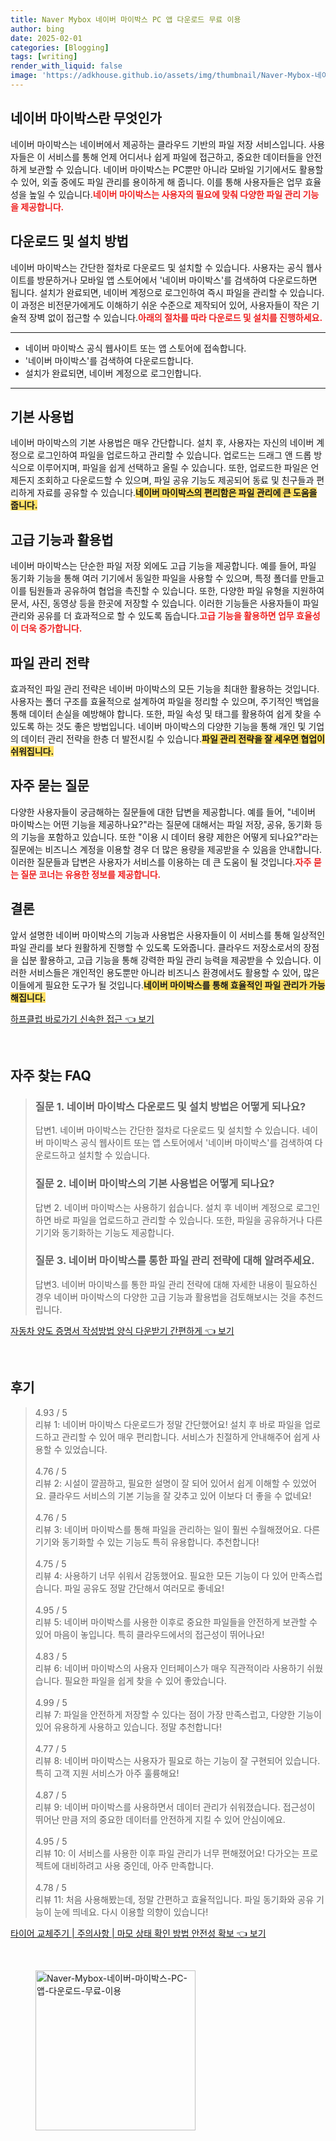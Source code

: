 ```yaml
---
title: Naver Mybox 네이버 마이박스 PC 앱 다운로드 무료 이용
author: bing
date: 2025-02-01
categories: [Blogging]
tags: [writing]
render_with_liquid: false
image: 'https://adkhouse.github.io/assets/img/thumbnail/Naver-Mybox-네이버-마이박스-PC-앱-다운로드-무료-이용.webp'
---
```



<h2 id='네이버 마이박스란 무엇인가'>네이버 마이박스란 무엇인가</h2>

<p>네이버 마이박스는 네이버에서 제공하는 클라우드 기반의 파일 저장 서비스입니다. 사용자들은 이 서비스를 통해 언제 어디서나 쉽게 파일에 접근하고, 중요한 데이터들을 안전하게 보관할 수 있습니다. 네이버 마이박스는 PC뿐만 아니라 모바일 기기에서도 활용할 수 있어, 외출 중에도 파일 관리를 용이하게 해 줍니다. 이를 통해 사용자들은 업무 효율성을 높일 수 있습니다.<b><span style="color: #ee2323;">네이버 마이박스는 사용자의 필요에 맞춰 다양한 파일 관리 기능을 제공합니다.</span></b></p>

<h2 id='다운로드 및 설치 방법'>다운로드 및 설치 방법</h2>

<p>네이버 마이박스는 간단한 절차로 다운로드 및 설치할 수 있습니다. 사용자는 공식 웹사이트를 방문하거나 모바일 앱 스토어에서 '네이버 마이박스'를 검색하여 다운로드하면 됩니다. 설치가 완료되면, 네이버 계정으로 로그인하여 즉시 파일을 관리할 수 있습니다. 이 과정은 비전문가에게도 이해하기 쉬운 수준으로 제작되어 있어, 사용자들이 작은 기술적 장벽 없이 접근할 수 있습니다.<b><span style="color: #ee2323;">아래의 절차를 따라 다운로드 및 설치를 진행하세요.</span></b></p>

<hr />

<ul>
    <li>네이버 마이박스 공식 웹사이트 또는 앱 스토어에 접속합니다.</li>
    <li>'네이버 마이박스'를 검색하여 다운로드합니다.</li>
    <li>설치가 완료되면, 네이버 계정으로 로그인합니다.</li>
</ul>

<hr />

<h2 id='기본 사용법'>기본 사용법</h2>

<p>네이버 마이박스의 기본 사용법은 매우 간단합니다. 설치 후, 사용자는 자신의 네이버 계정으로 로그인하여 파일을 업로드하고 관리할 수 있습니다. 업로드는 드래그 앤 드롭 방식으로 이루어지며, 파일을 쉽게 선택하고 올릴 수 있습니다. 또한, 업로드한 파일은 언제든지 조회하고 다운로드할 수 있으며, 파일 공유 기능도 제공되어 동료 및 친구들과 편리하게 자료를 공유할 수 있습니다.<b><span style="background-color: #ffe066;">네이버 마이박스의 편리함은 파일 관리에 큰 도움을 줍니다.</span></b></p>

<h2 id='고급 기능과 활용법'>고급 기능과 활용법</h2>

<p>네이버 마이박스는 단순한 파일 저장 외에도 고급 기능을 제공합니다. 예를 들어, 파일 동기화 기능을 통해 여러 기기에서 동일한 파일을 사용할 수 있으며, 특정 폴더를 만들고 이를 팀원들과 공유하여 협업을 촉진할 수 있습니다. 또한, 다양한 파일 유형을 지원하여 문서, 사진, 동영상 등을 한곳에 저장할 수 있습니다. 이러한 기능들은 사용자들이 파일 관리와 공유를 더 효과적으로 할 수 있도록 돕습니다.<b><span style="color: #ee2323;">고급 기능을 활용하면 업무 효율성이 더욱 증가합니다.</span></b></p>

<h2 id='파일 관리 전략'>파일 관리 전략</h2>

<p>효과적인 파일 관리 전략은 네이버 마이박스의 모든 기능을 최대한 활용하는 것입니다. 사용자는 폴더 구조를 효율적으로 설계하여 파일을 정리할 수 있으며, 주기적인 백업을 통해 데이터 손실을 예방해야 합니다. 또한, 파일 속성 및 태그를 활용하여 쉽게 찾을 수 있도록 하는 것도 좋은 방법입니다. 네이버 마이박스의 다양한 기능을 통해 개인 및 기업의 데이터 관리 전략을 한층 더 발전시킬 수 있습니다.<b><span style="background-color: #ffe066;">파일 관리 전략을 잘 세우면 협업이 쉬워집니다.</span></b></p>

<h2 id='자주 묻는 질문'>자주 묻는 질문</h2>

<p>다양한 사용자들이 궁금해하는 질문들에 대한 답변을 제공합니다. 예를 들어, "네이버 마이박스는 어떤 기능을 제공하나요?"라는 질문에 대해서는 파일 저장, 공유, 동기화 등의 기능을 포함하고 있습니다. 또한 "이용 시 데이터 용량 제한은 어떻게 되나요?"라는 질문에는 비즈니스 계정을 이용할 경우 더 많은 용량을 제공받을 수 있음을 안내합니다. 이러한 질문들과 답변은 사용자가 서비스를 이용하는 데 큰 도움이 될 것입니다.<b><span style="color: #ee2323;">자주 묻는 질문 코너는 유용한 정보를 제공합니다.</span></b></p>

<h2 id='결론'>결론</h2>

<p>앞서 설명한 네이버 마이박스의 기능과 사용법은 사용자들이 이 서비스를 통해 일상적인 파일 관리를 보다 원활하게 진행할 수 있도록 도와줍니다. 클라우드 저장소로서의 장점을 십분 활용하고, 고급 기능을 통해 강력한 파일 관리 능력을 제공받을 수 있습니다. 이러한 서비스들은 개인적인 용도뿐만 아니라 비즈니스 환경에서도 활용할 수 있어, 많은 이들에게 필요한 도구가 될 것입니다.<b><span style="background-color: #ffe066;">네이버 마이박스를 통해 효율적인 파일 관리가 가능해집니다.</span></b></p>


<p><a class="click-button" title="하프클럽 바로가기 신속한 접근" href="https://adkhouse.github.io/posts/%ED%95%98%ED%94%84%ED%81%B4%EB%9F%BD-%EB%B0%94%EB%A1%9C%EA%B0%80%EA%B8%B0-%EC%8B%A0%EC%86%8D%ED%95%9C-%EC%A0%91%EA%B7%BC/" rel="dofollow">하프클럽 바로가기 신속한 접근 👈 보기</a></p><br>
<h2 id='자주_찾는_FAQ'>자주 찾는 FAQ</h2>
<div itemscope="" itemtype="https://schema.org/FAQPage"> 
<blockquote> 
<div itemscope="" itemprop="mainEntity" itemtype="https://schema.org/Question"> 
<h3 itemprop="name">질문 1. 네이버 마이박스 다운로드 및 설치 방법은 어떻게 되나요?</h3> 
<div itemscope="" itemprop="acceptedAnswer" itemtype="https://schema.org/Answer"> 
<span itemprop="text"> 
<p>답변1. 네이버 마이박스는 간단한 절차로 다운로드 및 설치할 수 있습니다. 네이버 마이박스 공식 웹사이트 또는 앱 스토어에서 '네이버 마이박스'를 검색하여 다운로드하고 설치할 수 있습니다.</p> 
</span> 
</div> 
</div> 
<div itemscope="" itemprop="mainEntity" itemtype="https://schema.org/Question"> 
<h3 itemprop="name">질문 2. 네이버 마이박스의 기본 사용법은 어떻게 되나요?</h3> 
<div itemscope="" itemprop="acceptedAnswer" itemtype="https://schema.org/Answer"> 
<span itemprop="text"> 
<p>답변 2. 네이버 마이박스는 사용하기 쉽습니다. 설치 후 네이버 계정으로 로그인하면 바로 파일을 업로드하고 관리할 수 있습니다. 또한, 파일을 공유하거나 다른 기기와 동기화하는 기능도 제공합니다.</p> 
</span> 
</div> 
</div> 
<div itemscope="" itemprop="mainEntity" itemtype="https://schema.org/Question"> 
<h3 itemprop="name">질문 3. 네이버 마이박스를 통한 파일 관리 전략에 대해 알려주세요.</h3> 
<div itemscope="" itemprop="acceptedAnswer" itemtype="https://schema.org/Answer"> 
<span itemprop="text"> 
<p>답변3. 네이버 마이박스를 통한 파일 관리 전략에 대해 자세한 내용이 필요하신 경우 네이버 마이박스의 다양한 고급 기능과 활용법을 검토해보시는 것을 추천드립니다.</p> 
</span> 
</div> 
</div> 
</blockquote> 
</div>
<p><a class="click-button" title="자동차 양도 증명서 작성방법 양식 다운받기 간편하게" href="https://adkhouse.github.io/posts/%EC%9E%90%EB%8F%99%EC%B0%A8-%EC%96%91%EB%8F%84-%EC%A6%9D%EB%AA%85%EC%84%9C-%EC%9E%91%EC%84%B1%EB%B0%A9%EB%B2%95-%EC%96%91%EC%8B%9D-%EB%8B%A4%EC%9A%B4%EB%B0%9B%EA%B8%B0-%EA%B0%84%ED%8E%B8%ED%95%98%EA%B2%8C/" rel="dofollow">자동차 양도 증명서 작성방법 양식 다운받기 간편하게 👈 보기</a></p><br>
<h2 id='후기'>후기</h2>
<div itemscope itemtype="https://schema.org/Product">
  <blockquote>
  <div itemprop="review" itemscope itemtype="https://schema.org/Review">
      <div itemprop="reviewRating" itemscope itemtype="https://schema.org/Rating"> <span itemprop="ratingValue">4.93</span> / <span itemprop="bestRating">5</span> </div>
      <span itemprop="reviewBody">리뷰 1: 네이버 마이박스 다운로드가 정말 간단했어요! 설치 후 바로 파일을 업로드하고 관리할 수 있어 매우 편리합니다. 서비스가 친절하게 안내해주어 쉽게 사용할 수 있었습니다.</span>
  </div>
  <br>
  <div itemprop="review" itemscope itemtype="https://schema.org/Review">
      <div itemprop="reviewRating" itemscope itemtype="https://schema.org/Rating"> <span itemprop="ratingValue">4.76</span> / <span itemprop="bestRating">5</span> </div>
      <span itemprop="reviewBody">리뷰 2: 시설이 깔끔하고, 필요한 설명이 잘 되어 있어서 쉽게 이해할 수 있었어요. 클라우드 서비스의 기본 기능을 잘 갖추고 있어 이보다 더 좋을 수 없네요!</span>
  </div>
  <br>
  <div itemprop="review" itemscope itemtype="https://schema.org/Review">
      <div itemprop="reviewRating" itemscope itemtype="https://schema.org/Rating"> <span itemprop="ratingValue">4.76</span> / <span itemprop="bestRating">5</span> </div>
      <span itemprop="reviewBody">리뷰 3: 네이버 마이박스를 통해 파일을 관리하는 일이 훨씬 수월해졌어요. 다른 기기와 동기화할 수 있는 기능도 특히 유용합니다. 추천합니다!</span>
  </div>
  <br>
  <div itemprop="review" itemscope itemtype="https://schema.org/Review">
      <div itemprop="reviewRating" itemscope itemtype="https://schema.org/Rating"> <span itemprop="ratingValue">4.75</span> / <span itemprop="bestRating">5</span> </div>
      <span itemprop="reviewBody">리뷰 4: 사용하기 너무 쉬워서 감동했어요. 필요한 모든 기능이 다 있어 만족스럽습니다. 파일 공유도 정말 간단해서 여러모로 좋네요!</span>
  </div>
  <br>
  <div itemprop="review" itemscope itemtype="https://schema.org/Review">
      <div itemprop="reviewRating" itemscope itemtype="https://schema.org/Rating"> <span itemprop="ratingValue">4.95</span> / <span itemprop="bestRating">5</span> </div>
      <span itemprop="reviewBody">리뷰 5: 네이버 마이박스를 사용한 이후로 중요한 파일들을 안전하게 보관할 수 있어 마음이 놓입니다. 특히 클라우드에서의 접근성이 뛰어나요!</span>
  </div>
  <br>
  <div itemprop="review" itemscope itemtype="https://schema.org/Review">
      <div itemprop="reviewRating" itemscope itemtype="https://schema.org/Rating"> <span itemprop="ratingValue">4.83</span> / <span itemprop="bestRating">5</span> </div>
      <span itemprop="reviewBody">리뷰 6: 네이버 마이박스의 사용자 인터페이스가 매우 직관적이라 사용하기 쉬웠습니다. 필요한 파일을 쉽게 찾을 수 있어 좋았습니다.</span>
  </div>
  <br>
  <div itemprop="review" itemscope itemtype="https://schema.org/Review">
      <div itemprop="reviewRating" itemscope itemtype="https://schema.org/Rating"> <span itemprop="ratingValue">4.99</span> / <span itemprop="bestRating">5</span> </div>
      <span itemprop="reviewBody">리뷰 7: 파일을 안전하게 저장할 수 있다는 점이 가장 만족스럽고, 다양한 기능이 있어 유용하게 사용하고 있습니다. 정말 추천합니다!</span>
  </div>
  <br>
  <div itemprop="review" itemscope itemtype="https://schema.org/Review">
      <div itemprop="reviewRating" itemscope itemtype="https://schema.org/Rating"> <span itemprop="ratingValue">4.77</span> / <span itemprop="bestRating">5</span> </div>
      <span itemprop="reviewBody">리뷰 8: 네이버 마이박스는 사용자가 필요로 하는 기능이 잘 구현되어 있습니다. 특히 고객 지원 서비스가 아주 훌륭해요!</span>
  </div>
  <br>
  <div itemprop="review" itemscope itemtype="https://schema.org/Review">
      <div itemprop="reviewRating" itemscope itemtype="https://schema.org/Rating"> <span itemprop="ratingValue">4.87</span> / <span itemprop="bestRating">5</span> </div>
      <span itemprop="reviewBody">리뷰 9: 네이버 마이박스를 사용하면서 데이터 관리가 쉬워졌습니다. 접근성이 뛰어난 만큼 저의 중요한 데이터를 안전하게 지킬 수 있어 안심이에요.</span>
  </div>
  <br>
  <div itemprop="review" itemscope itemtype="https://schema.org/Review">
      <div itemprop="reviewRating" itemscope itemtype="https://schema.org/Rating"> <span itemprop="ratingValue">4.95</span> / <span itemprop="bestRating">5</span> </div>
      <span itemprop="reviewBody">리뷰 10: 이 서비스를 사용한 이후 파일 관리가 너무 편해졌어요! 다가오는 프로젝트에 대비하려고 사용 중인데, 아주 만족합니다.</span>
  </div>
  <br>
  <div itemprop="review" itemscope itemtype="https://schema.org/Review">
      <div itemprop="reviewRating" itemscope itemtype="https://schema.org/Rating"> <span itemprop="ratingValue">4.78</span> / <span itemprop="bestRating">5</span> </div>
      <span itemprop="reviewBody">리뷰 11: 처음 사용해봤는데, 정말 간편하고 효율적입니다. 파일 동기화와 공유 기능이 눈에 띄네요. 다시 이용할 의향이 있습니다!</span>
  </div>
  </blockquote>
</div>
<p><a class="click-button" title="타이어 교체주기 | 주의사항 | 마모 상태 확인 방법 안전성 확보" href="https://adkhouse.github.io/posts/%ED%83%80%EC%9D%B4%EC%96%B4-%EA%B5%90%EC%B2%B4%EC%A3%BC%EA%B8%B0-%EC%A3%BC%EC%9D%98%EC%82%AC%ED%95%AD-%EB%A7%88%EB%AA%A8-%EC%83%81%ED%83%9C-%ED%99%95%EC%9D%B8-%EB%B0%A9%EB%B2%95-%EC%95%88%EC%A0%84%EC%84%B1-%ED%99%95%EB%B3%B4/" rel="dofollow">타이어 교체주기 | 주의사항 | 마모 상태 확인 방법 안전성 확보 👈 보기</a></p><br>
<figure class="image"><img src="https://adkhouse.github.io/assets/img/thumbnail/Naver-Mybox-네이버-마이박스-PC-앱-다운로드-무료-이용.webp" alt="Naver-Mybox-네이버-마이박스-PC-앱-다운로드-무료-이용" width="256" height="256"></figure>